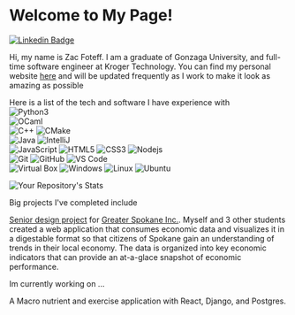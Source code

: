# Welcome to My Page!

[![Linkedin Badge](https://img.shields.io/badge/-LinkedIn-blue?style=flat-square&logo=Linkedin&logoColor=white&link=https://www.linkedin.com/in/zachary-foteff/)](https://www.linkedin.com/in/zachary-foteff/)

Hi, my name is Zac Foteff. I am a graduate of Gonzaga University, and full-time software engineer at Kroger Technology. You can find my personal website [here](http://zfoteff.herokuapp.com) and will be updated frequently as I work to make it look as amazing as possible

Here is a list of the tech and software I have experience with  
![Python3](https://img.shields.io/badge/Python-3776AB?style=flat&logo=python&logoColor=white)  
![OCaml](https://img.shields.io/badge/-OCaml-9e9685?style=flat&logo=ocaml&logoColor=de9b00)  
![C++](https://img.shields.io/badge/-C++-00599C?style=flat&logo=c)
![CMake](https://img.shields.io/badge/-CMake-grey?style=flat&logo=cmake&logoColor=ffcc00)  
![Java](https://img.shields.io/badge/-Java-E34A86?style=flat&logo=java&logoColor=white)
![IntelliJ](https://img.shields.io/badge/-IntelliJ%20IDEA-grey?style=flat&logo=jetbrains&logoColor=FF9E0F)  
![JavaScript](https://img.shields.io/badge/-JavaScript-black?style=flat&logo=javascript)
![HTML5](https://img.shields.io/badge/-HTML5-E34F26?style=flat&logo=html5&logoColor=white)
![CSS3](https://img.shields.io/badge/-CSS3-1572B6?style=flat&logo=css3)
![Nodejs](https://img.shields.io/badge/-Node.js-black?style=flat&logo=Node.js)  
![Git](https://img.shields.io/badge/-Git-black?style=flat&logo=git)
![GitHub](https://img.shields.io/badge/-GitHub-181717?style=flat&logo=github)
![VS Code](https://img.shields.io/badge/-VS%20Code-007ACC?style=flat&logo=visual-studio-code)  
![Virtual Box](https://img.shields.io/badge/-VirtualBox-aaaaad?style=flat-square&logo=virtualbox&logoColor=000cb5)
![Windows](https://img.shields.io/badge/-Windows-007bff?style=flat-square&logo=windows&logoColor=green)
![Linux](https://img.shields.io/badge/-Linux-black?style=flat-square&logo=linux&logoColor=ffcc00)
![Ubuntu](https://img.shields.io/badge/-Ubuntu-404040?style=flat-square&logo=ubuntu&logoColor=E95420)

![Your Repository's Stats](https://github-readme-stats.vercel.app/api/top-langs/?username=zfoteff&theme=blue-green)

Big projects I've completed include

[Senior design project](https://spokaneeconomicdashboard.herokuapp.com) for [Greater Spokane Inc.](https://greaterspokane.org). Myself and 3 other students created a web application that consumes economic data and visualizes it in a digestable format so that citizens of Spokane gain an understanding of trends in their local economy. The data is organized into key economic indicators that can provide an at-a-glace snapshot of economic performance.

Im currently working on ...  

A Macro nutrient and exercise application with React, Django, and Postgres.

